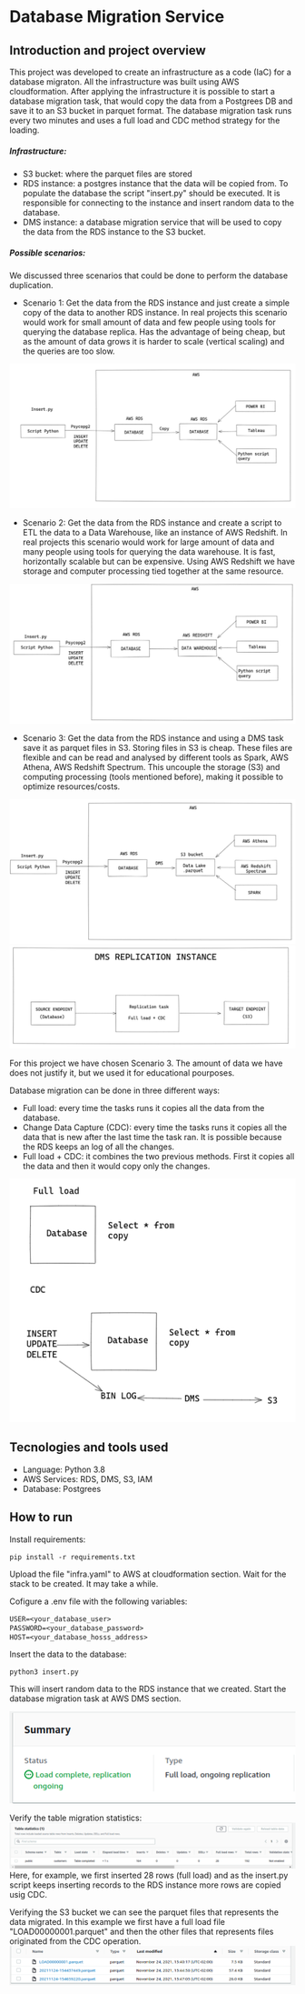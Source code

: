 # Database Migration Service

## Introduction and project overview

This project was developed to create an infrastructure as a code (IaC) for a database migraton. All the infrastructure was built using AWS cloudformation. After applying the infrastructure it is possible to start a database migration task, that would copy the data from a Postgrees DB and save it to an S3 bucket in parquet format.
The database migration task runs every two minutes and uses a full load and CDC method strategy for the loading.

##### Infrastructure:
* S3 bucket: where the parquet files are stored
* RDS instance: a postgres instance that the data will be copied from. To populate the database the script "insert.py" should be executed. It is responsible for connecting to the instance and insert random data to the database.
* DMS instance: a database migration service that will be used to copy the data from the RDS instance to the S3 bucket.

##### Possible scenarios:
We discussed three scenarios that could be done to perform the database duplication.
* Scenario 1:
  Get the data from the RDS instance and just create a simple copy of the data to another RDS instance.
  In real projects this scenario would work for small amount of data and few people using tools for querying the database replica.
  Has the advantage of being cheap, but as the amount of data grows it is harder to scale (vertical scaling) and the queries are too slow.

![scenario1](scenario1.png)

* Scenario 2:
  Get the data from the RDS instance and create a script to ETL the data to a Data Warehouse, like an instance of AWS Redshift.
  In real projects this scenario would work for large amount of data and many people using tools for querying the data warehouse.
  It is fast, horizontally scalable but can be expensive. Using AWS Redshift we have storage and computer processing tied together at the same resource.

![scenario2](scenario2.png)

* Scenario 3:
  Get the data from the RDS instance and using a DMS task save it as parquet files in S3. Storing files in S3 is cheap. These files are flexible and can be read and analysed by different tools as Spark, AWS Athena, AWS Redshift Spectrum. This uncouple the storage (S3) and computing processing (tools mentioned before), making it possible to optimize resources/costs.

![scenario3](scenario3.png)
![dms_diagram](dms_diagram.png)

For this project we have chosen Scenario 3. The amount of data we have does not justify it, but we used it for educational pourposes.

Database migration can be done in three different ways:
* Full load: every time the tasks runs it copies all the data from the database.
* Change Data Capture (CDC): every time the tasks runs it copies all the data that is new after the last time the task ran. It is possible because the RDS keeps an log of all the changes.
* Full load + CDC: it combines the two previous methods. First it copies all the data and then it would copy only the changes.

![dms_types](dms_types.png)

## Tecnologies and tools used
* Language: Python 3.8
* AWS Services: RDS, DMS, S3, IAM
* Database: Postgrees


## How to run

Install requirements:
```
pip install -r requirements.txt
```

Upload the file "infra.yaml" to AWS at cloudformation section.
Wait for the stack to be created. It may take a while.

Cofigure a .env file with the following variables:
```
USER=<your_database_user>
PASSWORD=<your_database_password>
HOST=<your_database_hosss_address>
```

Insert the data to the database:
```
python3 insert.py
```
This will insert random data to the RDS instance that we created.
Start the database migration task at AWS DMS section.

![task_status](task_status.png)

Verify the table migration statistics:
![cpTable](cpTable.png)
Here, for example, we first inserted 28 rows (full load) and as the insert.py script keeps inserting records to the RDS instance more rows are copied usig CDC.

Verifying the S3 bucket we can see the parquet files that represents the data migrated. In this example we first have a full load file "LOAD00000001.parquet" and then the other files that represents files originated from the CDC operation.
![s3](s3.png)
